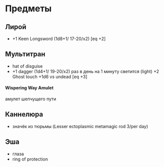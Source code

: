 # Предметы

## Лирой

- +1 Keen Longsword (1d8+1/ 17-20/x2) [eq +2]

## Мультитран

- hat of disguise
- +1 dagger (1d4+1/ 19-20/x2) раз в день на 1 минуту светится (light) +2 Ghost touch +1d6 vs undead [eq +3]

#### Wispering Way Amulet

амулет шепчущего пути


## Каннелюра

- значёк из тюрьмы (Lesser ectoplasmic metamagic rod 3/per day)

## Эша

- глаза
- ring of protection
